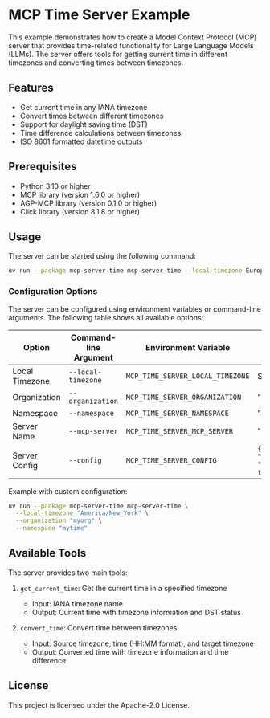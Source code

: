 # MCP Time Server Example

This example demonstrates how to create a Model Context Protocol (MCP) server
that provides time-related functionality for Large Language Models (LLMs).
The server offers tools for getting current time in different timezones and
converting times between timezones.

## Features

- Get current time in any IANA timezone
- Convert times between different timezones
- Support for daylight saving time (DST)
- Time difference calculations between timezones
- ISO 8601 formatted datetime outputs

## Prerequisites

- Python 3.10 or higher
- MCP library (version 1.6.0 or higher)
- AGP-MCP library (version 0.1.0 or higher)
- Click library (version 8.1.8 or higher)

## Usage

The server can be started using the following command:

```bash
uv run --package mcp-server-time mcp-server-time --local-timezone Europe/London
```

### Configuration Options

The server can be configured using environment variables or command-line arguments. The following table shows all available options:

| Option         | Command-line Argument | Environment Variable             | Default Value                                                       |
| -------------- | --------------------- | -------------------------------- | ------------------------------------------------------------------- |
| Local Timezone | `--local-timezone`    | `MCP_TIME_SERVER_LOCAL_TIMEZONE` | System timezone                                                     |
| Organization   | `--organization`      | `MCP_TIME_SERVER_ORGANIZATION`   | "org"                                                               |
| Namespace      | `--namespace`         | `MCP_TIME_SERVER_NAMESPACE`      | "ns"                                                                |
| Server Name    | `--mcp-server`        | `MCP_TIME_SERVER_MCP_SERVER`     | "time-server"                                                       |
| Server Config  | `--config`            | `MCP_TIME_SERVER_CONFIG`         | `{"endpoint": "http://127.0.0.1:46357", "tls": {"insecure": true}}` |

Example with custom configuration:

```bash
uv run --package mcp-server-time mcp-server-time \
  --local-timezone "America/New_York" \
  --organization "myorg" \
  --namespace "mytime"
```

## Available Tools

The server provides two main tools:

1. `get_current_time`: Get the current time in a specified timezone

   - Input: IANA timezone name
   - Output: Current time with timezone information and DST status

2. `convert_time`: Convert time between timezones
   - Input: Source timezone, time (HH:MM format), and target timezone
   - Output: Converted time with timezone information and time difference

## License

This project is licensed under the Apache-2.0 License.
